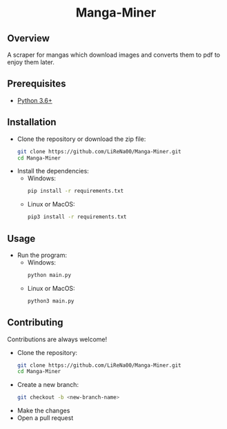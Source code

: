<h1 align="center">Manga-Miner</h1>

<!-- ![demo](demo gif link here and then uncomment this) -->

## Overview

A scraper for mangas which download images and converts them to pdf to enjoy them later.

## Prerequisites

- [Python 3.6+](https://www.python.org/downloads/)

## Installation

- Clone the repository or download the zip file:
  ```bash
  git clone https://github.com/LiReNa00/Manga-Miner.git
  cd Manga-Miner
  ```
- Install the dependencies:
  - Windows:
    ```bash
    pip install -r requirements.txt
    ```
  - Linux or MacOS:
    ```bash
    pip3 install -r requirements.txt
    ```

## Usage

- Run the program:
  - Windows:
    ```bash
    python main.py
    ```
  - Linux or MacOS:
    ```bash
    python3 main.py
    ```

## Contributing

Contributions are always welcome!

- Clone the repository:
  ```bash
  git clone https://github.com/LiReNa00/Manga-Miner.git
  cd Manga-Miner
  ```
- Create a new branch:
  ```bash
  git checkout -b <new-branch-name>
  ```
- Make the changes
- Open a pull request
